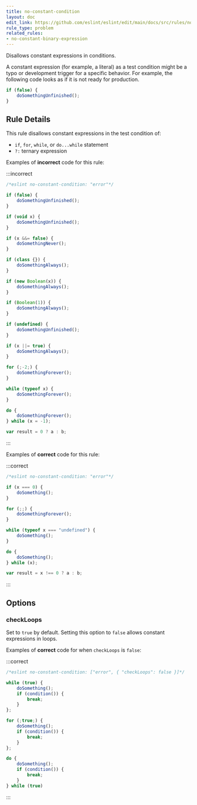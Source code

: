 ```yaml
---
title: no-constant-condition
layout: doc
edit_link: https://github.com/eslint/eslint/edit/main/docs/src/rules/no-constant-condition.md
rule_type: problem
related_rules:
- no-constant-binary-expression
---
```


<!--RECOMMENDED-->

Disallows constant expressions in conditions.

A constant expression (for example, a literal) as a test condition might be a typo or development trigger for a specific behavior. For example, the following code looks as if it is not ready for production.

```js
if (false) {
    doSomethingUnfinished();
}
```

## Rule Details

This rule disallows constant expressions in the test condition of:

* `if`, `for`, `while`, or `do...while` statement
* `?:` ternary expression

Examples of **incorrect** code for this rule:

:::incorrect

```js
/*eslint no-constant-condition: "error"*/

if (false) {
    doSomethingUnfinished();
}

if (void x) {
    doSomethingUnfinished();
}

if (x &&= false) {
    doSomethingNever();
}

if (class {}) {
    doSomethingAlways();
}

if (new Boolean(x)) {
    doSomethingAlways();
}

if (Boolean(1)) {
    doSomethingAlways();
}

if (undefined) {
    doSomethingUnfinished();
}

if (x ||= true) {
    doSomethingAlways();
}

for (;-2;) {
    doSomethingForever();
}

while (typeof x) {
    doSomethingForever();
}

do {
    doSomethingForever();
} while (x = -1);

var result = 0 ? a : b;
```

:::

Examples of **correct** code for this rule:

:::correct

```js
/*eslint no-constant-condition: "error"*/

if (x === 0) {
    doSomething();
}

for (;;) {
    doSomethingForever();
}

while (typeof x === "undefined") {
    doSomething();
}

do {
    doSomething();
} while (x);

var result = x !== 0 ? a : b;
```

:::

## Options

### checkLoops

Set to `true` by default. Setting this option to `false` allows constant expressions in loops.

Examples of **correct** code for when `checkLoops` is `false`:

:::correct

```js
/*eslint no-constant-condition: ["error", { "checkLoops": false }]*/

while (true) {
    doSomething();
    if (condition()) {
        break;
    }
};

for (;true;) {
    doSomething();
    if (condition()) {
        break;
    }
};

do {
    doSomething();
    if (condition()) {
        break;
    }
} while (true)
```

:::

